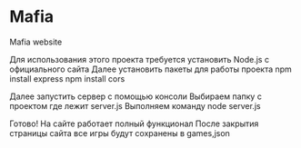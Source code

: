 # Mafia
Mafia website

Для использования этого проекта требуется установить Node.js с официального сайта
Далее установить пакеты для работы проекта
npm install express
npm install cors

Далее запустить сервер с помощью консоли
Выбираем папку с проектом где лежит server.js
Выполняем команду
node server.js

Готово! На сайте работает полный функционал
После закрытия страницы сайта все игры будут сохранены в games,json
